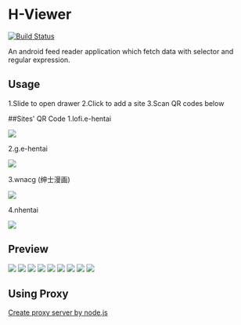 # H-Viewer
[![Build Status](https://travis-ci.org/PureDark/H-Viewer.svg?branch=master)](https://travis-ci.org/PureDark/H-Viewer)

An android feed reader application which fetch data with selector and regular expression.

## Usage
1.Slide to open drawer
2.Click to add a site
3.Scan QR codes below

##Sites' QR Code
1.lofi.e-hentai

![](http://qr.api.cli.im/qr?data=http%253A%252F%252Fjsondepot.mcsky.org%252F2%252F&level=H&transparent=false&bgcolor=%23ffffff&forecolor=%23000000&blockpixel=12&marginblock=1&logourl=&size=280&kid=cliim&key=db198a0959e820834114ae0ace8e91cc)

2.g.e-hentai

![](http://qr.api.cli.im/qr?data=http%3A%2F%2Fjsondepot.mcsky.org%2F3%2F&level=H&transparent=&bgcolor=%23ffffff&forecolor=%23000000&blockpixel=12&marginblock=1&logourl=&size=220&kid=cliim&time=1471550412&key=842f860ab35e69f59d5642282e90bfae)

3.wnacg (绅士漫画)

![](http://qr.api.cli.im/qr?data=http%3A%2F%2Fjsondepot.mcsky.org%2F4%2F&level=H&transparent=&bgcolor=%23ffffff&forecolor=%23000000&blockpixel=12&marginblock=1&logourl=&size=220&kid=cliim&time=1471550675&key=ede205f91f2bf93e94da8cf991d8bf7f)

4.nhentai

![](http://qr.api.cli.im/qr?data=http%3A%2F%2Fjsondepot.mcsky.org%2F5%2F&level=H&transparent=&bgcolor=%23ffffff&forecolor=%23000000&blockpixel=12&marginblock=1&logourl=&size=220&kid=cliim&time=1471550764&key=bc73f8054b1d4c0b2689ece096ef074e)

## Preview
![](https://github.com/PureDark/H-Viewer/raw/master/images/1.png)
![](https://github.com/PureDark/H-Viewer/raw/master/images/2.png)
![](https://github.com/PureDark/H-Viewer/raw/master/images/3.png)
![](https://github.com/PureDark/H-Viewer/raw/master/images/4.png)
![](https://github.com/PureDark/H-Viewer/raw/master/images/5.png)
![](https://github.com/PureDark/H-Viewer/raw/master/images/6.gif)
![](https://github.com/PureDark/H-Viewer/raw/master/images/7.gif)
![](https://github.com/PureDark/H-Viewer/raw/master/images/8.gif)
![](https://github.com/PureDark/H-Viewer/raw/master/images/9.png)

## Using Proxy

[Create proxy server by node.js](https://github.com/wspl/HProxy.js)
